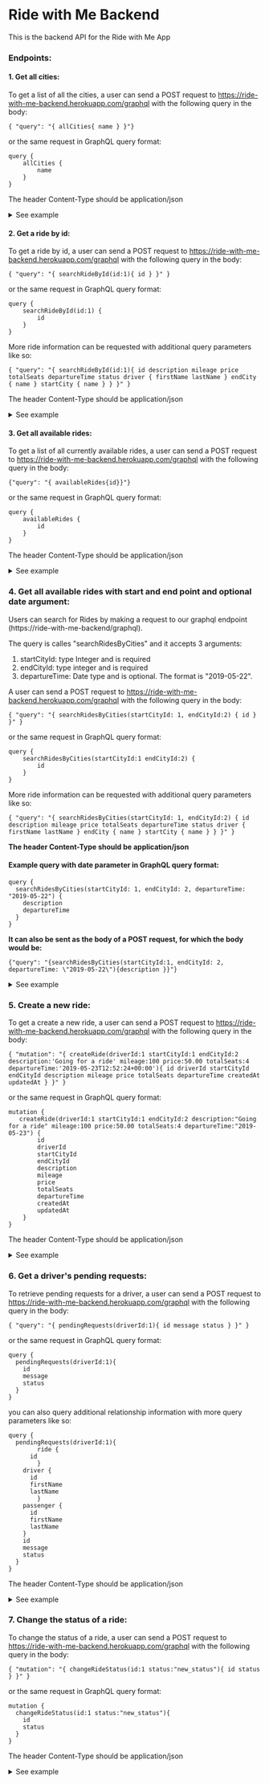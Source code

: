 # Ride with Me Backend

This is the backend API for the Ride with Me App

### Endpoints: ####

#### 1. Get all cities: ####

To get a list of all the cities, a user can send a POST request to
    https://ride-with-me-backend.herokuapp.com/graphql with the following query in the body:
```
{ "query": "{ allCities{ name } }"}
```

or the same request in GraphQL query format:
```
query {
    allCities {
        name
    }
}
```

The header Content-Type should be application/json

<details>
  <summary>See example</summary>

```javascript
fetch('https://ride-with-me-backend.herokuapp.com/graphql', {
            method: "POST",
            headers: {
              'Content-Type': 'application/json'
            },
            body: JSON.stringify({ "query": "{ allCities{ name }" })
          })
        .then(function(response) {
            if (response.status >= 400) {
                throw new Error("Bad response from server");
            }
            return response.json();
        })
```

Example of the payload you should get:

```

{
    "data": {
        "allCities": [
            {
                "name": "Prairie Ridge, WA"
            },
            {
                "name": "Edison, WA"
            },
            {
                "name": "Packwood, WA"
            },
            {
                "name": "Wautauga Beach, WA"
            },
            {
                "name": "Harper, WA"
            },
            {
                "name": "Telma, WA"
            }
            ]
            ...
```
</details>

#### 2. Get a ride by id: ####

To get a ride by id, a user can send a POST request to
    https://ride-with-me-backend.herokuapp.com/graphql with the following query in the body:
```
{ "query": "{ searchRideById(id:1){ id } }" }
```

or the same request in GraphQL query format:
```
query {
    searchRideById(id:1) {
        id
    }
}
```

More ride information can be requested with additional query parameters like so:

```
{ "query": "{ searchRideById(id:1){ id description mileage price totalSeats departureTime status driver { firstName lastName } endCity { name } startCity { name } } }" }
```
The header Content-Type should be application/json

<details>
  <summary>See example</summary>

```
{
  "data": {
    "searchRideById": [
      {
        "id": "1"
      }
    ]
  }
}
```
</details>

#### 3. Get all available rides: ####

To get a list of all currently available rides, a user can send a POST request to
    https://ride-with-me-backend.herokuapp.com/graphql with the following query in the body:
```
{"query": "{ availableRides{id}}"}
```

or the same request in GraphQL query format:
```
query {
    availableRides {
        id
    }
}
```
The header Content-Type should be application/json

<details>
  <summary>See example</summary>

```
{
    "data": {
        "searchRidesByCities": [
            {
                "id": "1"
            },
            {
                "id": "3"
            },
            {
                "id": "4"
            },
            {
                "id": "5"
            },
            {
                "id": "6"
            },
            {
                "id": "7"
            }
        ]
    }
}
```
</details>

### 4. Get all available rides with start and end point and optional date argument: ####

Users can search for Rides by making a request to our graphql endpoint (https://ride-with-me-backend/graphql).

The query is calles "searchRidesByCities" and it accepts 3 arguments:
1. startCityId: type Integer and is required
2. endCityId: type integer and is required
3. departureTime: Date type and is optional. The format is "2019-05-22".

A user can send a POST request to https://ride-with-me-backend.herokuapp.com/graphql with the following query in the body:
```
{ "query": "{ searchRidesByCities(startCityId: 1, endCityId:2) { id } }" }
```

or the same request in GraphQL query format:
```
query {
    searchRidesByCities(startCityId:1 endCityId:2) {
        id
    }
}
```

More ride information can be requested with additional query parameters like so:
```
{ "query": "{ searchRidesByCities(startCityId: 1, endCityId:2) { id description mileage price totalSeats departureTime status driver { firstName lastName } endCity { name } startCity { name } } }" }
```
**The header Content-Type should be application/json**

#### Example query with date parameter in GraphQL query format: ####

```
query {
  searchRidesByCities(startCityId: 1, endCityId: 2, departureTime: "2019-05-22") {
    description
    departureTime
  }
}

```

**It can also be sent as the body of a POST request, for which the body would be:**

```
{"query": "{searchRidesByCities(startCityId:1, endCityId: 2, departureTime: \"2019-05-22\"){description }}"}

```

<details>
  <summary>See example</summary>

#### Example of payload ####
```
{
    "data": {
        "searchByCities": [
            {
                "id": "11",
                "description": "Taking a trip",
                "mileage": 15,
                "price": 5,
                "totalSeats": 1,
                "departureTime": "2019-05-22",
                "status": "available",
                "driver": {
                    "firstName": "Leonardo",
                    "lastName": "DiCaprio"
                },
                "endCity": {
                    "name": "Golden, CO"
                },
                "startCity": {
                    "name": "Denver, CO"
                }
            },
            {
                "id": "1",
                "description": "Looking for two passengers",
                "mileage": 15,
                "price": 5,
                "totalSeats": 2,
                "departureTime": "2019-05-23",
                "status": "available",
                "driver": {
                    "firstName": "Johnny",
                    "lastName": "Depp"
                },
                "endCity": {
                    "name": "Golden, CO"
                },
                "startCity": {
                    "name": "Denver, CO"
                }
            }
        ]
    }
}
```





### Getting the associations of a ride ###

You can also get that ride's associated objects, that is:
- its driver
- startCity
- endCity
- passengers

To get the passengers of a ride, you need to first query the ridePassengerSet for that particular ride and then specify the passenger attribute and the attributes for that passenger that you want back

Post request body of getting associated passengers:

```
{"query": "{searchRidesByCities(startCityId:1, endCityId: 2){description driver {firstName} ridepassengerSet {passenger {firstName}}}}"}
```

### Example of a query on GraphiQL:  ###

<img width="1416" alt="Screen Shot 2019-05-23 at 8 33 41 PM" src="https://user-images.githubusercontent.com/13354855/58298804-19098280-7d9a-11e9-9a5c-b399b86915e4.png">







</details>

### 5. Create a new ride: ####

To get a create a new ride, a user can send a POST request to
    https://ride-with-me-backend.herokuapp.com/graphql with the following query in the body:
```
{ "mutation": "{ createRide(driverId:1 startCityId:1 endCityId:2 description:'Going for a ride' mileage:100 price:50.00 totalSeats:4 departureTime:'2019-05-23T12:52:24+00:00'){ id driverId startCityId endCityId description mileage price totalSeats departureTime createdAt updatedAt } }" }
```

or the same request in GraphQL query format:
```
mutation {
   createRide(driverId:1 startCityId:1 endCityId:2 description:"Going for a ride" mileage:100 price:50.00 totalSeats:4 departureTime:"2019-05-23") {
        id
        driverId
        startCityId
        endCityId
        description
        mileage
        price
        totalSeats
        departureTime
        createdAt
        updatedAt
    }
}
```
The header Content-Type should be application/json

<details>
  <summary>See example</summary>


```
{
  "data": {
    "createRide": {
      "id": 21,
      "driverId": 1,
      "startCityId": 1,
      "endCityId": 2,
      "description": "Going for a ride",
      "mileage": 100,
      "price": 50,
      "totalSeats": 4,
      "departureTime": "2019-05-23T12:52:24+00:00",
      "createdAt": "2019-05-23T13:31:07.369635+00:00",
      "updatedAt": "2019-05-23T13:31:07.369710+00:00"
    }
  }
}
```
</details>

### 6. Get a driver's pending requests: ####

To retrieve pending requests for a driver, a user can send a POST request to
    https://ride-with-me-backend.herokuapp.com/graphql with the following query in the body:
```
{ "query": "{ pendingRequests(driverId:1){ id message status } }" }
```

or the same request in GraphQL query format:
```
query {
  pendingRequests(driverId:1){
    id
    message
    status
  }
}
```

you can also query additional relationship information with more query parameters like so:

```
query {
  pendingRequests(driverId:1){
		ride {
      id
		}
    driver {
      id
      firstName
      lastName
		}
    passenger {
      id
      firstName
      lastName
    }
    id
    message
    status
  }
}
```
The header Content-Type should be application/json

<details>
  <summary>See example</summary>


```
{
  "data": {
    "pendingRequests": [
      {
        "ride": {
          "id": "1"
        },
        "driver": {
          "id": "1",
          "firstName": "Johnny",
          "lastName": "Depp"
        },
        "passenger": {
          "id": "3",
          "firstName": "Jim",
          "lastName": "Carey"
        },
        "id": "2",
        "message": "Room for one more?",
        "status": "pending"
      }
    ]
  }
}
```
</details>

### 7. Change the status of a ride: ####

To change the status of a ride, a user can send a POST request to
    https://ride-with-me-backend.herokuapp.com/graphql with the following query in the body:
```
{ "mutation": "{ changeRideStatus(id:1 status:"new_status"){ id status } }" }
```

or the same request in GraphQL query format:
```
mutation {
  changeRideStatus(id:1 status:"new_status"){
    id
    status
  }
}
```

The header Content-Type should be application/json

<details>
  <summary>See example</summary>


```
{
  "data": {
    "changeRideStatus": {
      "id": 1,
      "status": "new_status"
    }
  }
}
```
</details>
